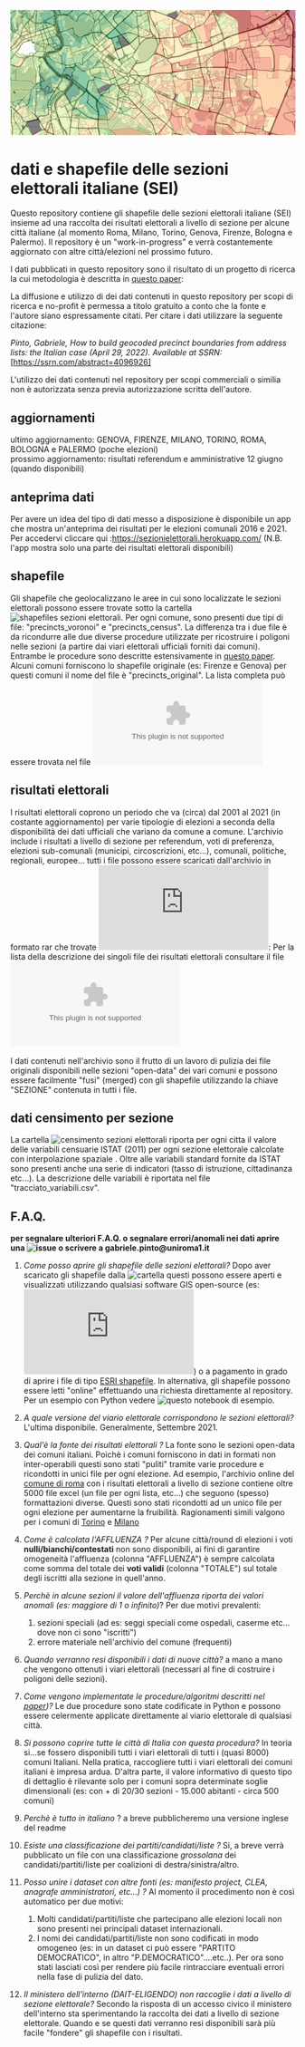 ![immagine](https://github.com/gabrielepinto/dati-sezioni-elettorali/raw/main/immagine_copertina.PNG)
# dati e shapefile delle sezioni elettorali italiane (SEI)
Questo repository contiene gli shapefile delle sezioni elettorali italiane (SEI) insieme ad una raccolta dei risultati elettorali a livello di sezione per alcune città italiane (al momento Roma, Milano, Torino, Genova, Firenze, Bologna e Palermo). Il repository è un "work-in-progress" e verrà costantemente aggiornato con altre città/elezioni nel prossimo futuro.

I dati pubblicati in questo repository sono il risultato di un progetto di ricerca la cui metodologia è descritta in [questo paper](https://papers.ssrn.com/sol3/papers.cfm?abstract_id=4096926):

La diffusione e utilizzo di dei dati contenuti in questo repository per scopi di ricerca e no-profit è permessa a titolo gratuito a conto che la fonte e l'autore siano espressamente citati. Per citare i dati utilizzare la seguente citazione: 

 _Pinto, Gabriele, How to build geocoded precinct boundaries from address lists: the Italian case (April 29, 2022). Available at SSRN:_ [https://ssrn.com/abstract=4096926]

L'utilizzo dei dati contenuti nel repository per scopi commerciali o similia non è autorizzata senza previa autorizzazione scritta dell'autore.


## aggiornamenti
ultimo aggiornamento: GENOVA, FIRENZE, MILANO, TORINO, ROMA, BOLOGNA e PALERMO (poche elezioni)  
prossimo aggiornamento: risultati referendum e amministrative 12 giugno (quando disponibili) 

## anteprima dati
Per avere un idea del tipo di dati messo a disposizione è disponibile un app che mostra un'anteprima dei risultati per le elezioni comunali 2016 e 2021. Per accedervi cliccare qui :https://sezionielettorali.herokuapp.com/ (N.B. l'app mostra solo una parte dei risultati elettorali disponibili)

## shapefile
Gli shapefile che geolocalizzano le aree in cui sono localizzate le sezioni elettorali possono essere trovate sotto la cartella ![shapefiles sezioni elettorali](https://github.com/gabrielepinto/dati-sezioni-elettorali/tree/main/shapefiles_sezioni_elettorali).
Per ogni comune, sono presenti due tipi di file: "precincts_voronoi" e "precincts_census". La differenza tra i due file è da ricondurre alle due diverse procedure utilizzate per ricostruire i poligoni nelle sezioni (a partire dai viari elettorali ufficiali forniti dai comuni). Entrambe le procedure sono descritte estensivamente in [questo paper](https://papers.ssrn.com/sol3/papers.cfm?abstract_id=4096926). Alcuni comuni forniscono lo shapefile originale (es: Firenze e Genova) per questi comuni il nome del file è "precincts_original".  La lista completa può essere trovata nel file ![lista shapefile](https://github.com/gabrielepinto/dati-sezioni-elettorali/blob/main/anagrafica_shapefile.csv)

## risultati elettorali
I risultati elettorali coprono un periodo che va (circa) dal 2001 al 2021 (in costante aggiornamento) per varie tipologie di elezioni a seconda della disponibilità dei dati ufficiali che variano da comune a comune. L'archivio include i risultati a livello di sezione per referendum, voti di preferenza, elezioni sub-comunali (municipi, circoscrizioni, etc...), comunali, politiche, regionali, europee... tutti i file possono essere scaricati dall'archivio in formato rar che trovate ![qui](https://github.com/gabrielepinto/dati-sezioni-elettorali/blob/main/risultati_elettorali.rar): 
Per la lista della descrizione dei singoli file dei risultati elettorali consultare il file ![anagrafica completa](https://github.com/gabrielepinto/dati-sezioni-elettorali/blob/main/anagrafica_completa_all_cities.csv)

I dati contenuti nell'archivio sono il frutto di un lavoro di pulizia dei file originali disponibili nelle sezioni "open-data" dei vari comuni e possono essere facilmente "fusi" (merged) con gli shapefile utilizzando la chiave "SEZIONE" contenuta in tutti i file.

## dati censimento per sezione
La cartella  ![censimento sezioni elettorali](https://github.com/gabrielepinto/dati-sezioni-elettorali/tree/main/dati_censimento_sezione_elettorale) riporta per ogni citta il valore delle variabili censuarie ISTAT (2011) per ogni sezione elettorale calcolate con interpolazione spaziale . Oltre alle variabili standard fornite da ISTAT sono presenti anche una serie di indicatori (tasso di istruzione, cittadinanza etc...). La descrizione delle variabili è riportata nel file "tracciato_variabili.csv".

## F.A.Q.

__per segnalare ulteriori F.A.Q. o segnalare errori/anomali nei dati aprire una ![issue](https://github.com/gabrielepinto/dati-sezioni-elettorali/issues) o scrivere a gabriele.pinto@uniroma1.it__

1. _Come posso aprire gli shapefile delle sezioni elettorali?_
Dopo aver scaricato gli shapefile dalla ![cartella](https://github.com/gabrielepinto/dati-sezioni-elettorali/tree/main/shapefiles_sezioni_elettorali) questi possono essere aperti e visualizzati utilizzando qualsiasi software GIS open-source (es: ![QGIS](https://qgis.org/en/site/forusers/download.html)) o a pagamento in grado di aprire i file di tipo [ESRI shapefile](https://en.wikipedia.org/wiki/Shapefile).
In alternativa, gli shapefile possono essere letti "online" effettuando una richiesta direttamente al repository. Per un esempio con Python vedere ![questo notebook di esempio](https://github.com/gabrielepinto/dati-sezioni-elettorali/blob/main/esempio_apertura_file.ipynb).

2. _A quale versione del viario elettorale corrispondono le sezioni elettorali?_  
L'ultima disponibile. Generalmente, Settembre 2021. 

3. _Qual'è la fonte dei risultati elettorali ?_ 
La fonte sono le sezioni open-data dei comuni italiani. Poichè i comuni forniscono in dati in formati non inter-operabili questi sono stati "puliti" tramite varie procedure e ricondotti in unici file per ogni elezione. Ad esempio, l'archivio online del  [comune di roma](https://www.elezioni.comune.roma.it/archivio.asp) con i risultati elettorali a livello di sezione contiene oltre 5000 file excel (un file per ogni lista, etc...) che seguono (spesso) formattazioni diverse. Questi sono stati ricondotti ad un unico file per ogni elezione per aumentarne la fruibilità. Ragionamenti simili valgono per i comuni di [Torino](http://aperto.comune.torino.it/dataset?dcat_subtheme_it=0416+procedura+elettorale+e+voto) e [Milano](https://dati.comune.milano.it/dataset?tags=elezione)

4. _Come è calcolata l'AFFLUENZA ?_ 
Per alcune città/round di elezioni i voti __nulli/bianchi/contestati__ non sono disponibili, ai fini di garantire omogeneità l'affluenza (colonna "AFFLUENZA") è sempre calcolata come somma del totale dei __voti validi__ (colonna "TOTALE") sul totale degli iscritti alla sezione in quell'anno. 

5. _Perchè in alcune sezioni il valore dell'affluenza riporta dei valori anomali (es: maggiore di 1 o infinito)_?
Per due motivi prevalenti:
    1. sezioni speciali (ad es: seggi speciali come ospedali, caserme etc... dove non ci sono "iscritti")
    2. errore materiale nell'archivio del comune (frequenti)

6. _Quando verranno resi disponibili i dati di nuove città?_
a mano a mano che vengono ottenuti i viari elettorali (necessari al fine di costruire i poligoni delle sezioni).

7. _Come vengono implementate le procedure/algoritmi  descritti nel  [paper](https://papers.ssrn.com/sol3/papers.cfm?abstract_id=4096926))?_
Le due procedure sono state codificate in Python e possono essere celermente applicate direttamente al viario elettorale di qualsiasi città.

8. _Si possono coprire tutte le città di Italia con questa procedura?_
In teoria si...se fossero disponibili tutti i viari elettorali di tutti i (quasi 8000) comuni Italiani. Nella pratica, raccogliere tutti i viari elettorali dei comuni italiani è impresa ardua. D'altra parte, il valore informativo di questo tipo di dettaglio è rilevante solo per i comuni sopra determinate soglie dimensionali (es: con + di 20/30 sezioni - 15.000 abitanti - circa 500 comuni)

9. _Perchè è tutto in italiano_ ?
a breve pubblicheremo una versione inglese del readme

10. _Esiste una classificazione dei partiti/candidati/liste ?_
Si, a breve verrà pubblicato un file con una classificazione _grossolana_ dei candidati/partiti/liste per coalizioni di destra/sinistra/altro.

11. _Posso unire i dataset con altre fonti (es: manifesto project, CLEA, anagrafe amministratori, etc...) ?_ 
Al momento il procedimento non è così automatico per due motivi:
    1. Molti candidati/partiti/liste che partecipano alle elezioni locali non sono presenti nei principali dataset internazionali.
    2. I nomi dei candidati/partiti/liste non sono codificati in modo omogeneo (es: in un dataset ci può essere "PARTITO DEMOCRATICO", in altro "P.DEMOCRATICO"....etc..). Per ora sono stati lasciati così per rendere più facile rintracciare eventuali errori nella fase di pulizia del dato.

12. _Il ministero dell'interno (DAIT-ELIGENDO) non raccoglie i dati a livello di sezione elettorale?_
Secondo la risposta di un accesso civico il ministero dell'interno sta sperimentando la raccolta dei dati a livello di sezione elettorale. Quando e se questi dati verranno resi disponibili sarà più facile "fondere" gli shapefile con i risultati.